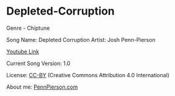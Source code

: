 # Depleted-Corruption
Genre - Chiptune

Song Name: Depleted Corruption
Artist: Josh Penn-Pierson

[Youtube Link](https://www.youtube.com/watch?v=kX6_w3NMLeo&index=41&list=PLye9mcKwe2zy3KW8uK_3F7HVMjJjdqSqU)

Current Song Version: 1.0

License: [CC-BY](http://creativecommons.org/licenses/by/4.0/) (Creative Commons Attribution 4.0 International)

About me: [PennPierson.com](http://pennpierson.com/)